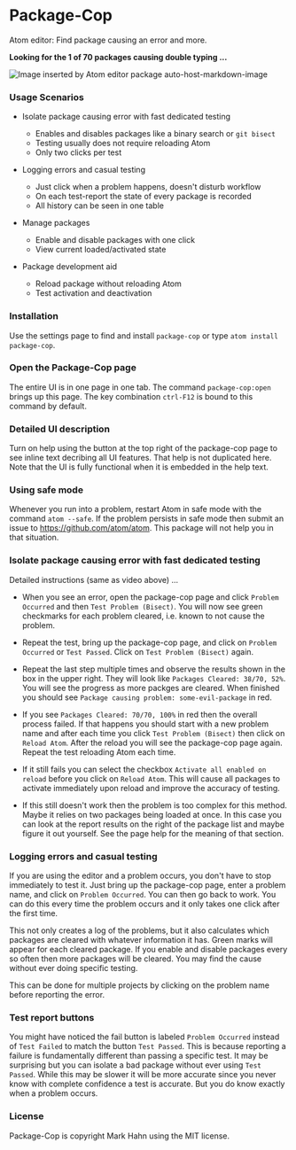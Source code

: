 # Package-Cop

Atom editor: Find package causing an error and more.

**Looking for the 1 of 70 packages causing double typing ...**

![Image inserted by Atom editor package auto-host-markdown-image](http://i.imgur.com/BqmnoUb.gif)

### Usage Scenarios

- Isolate package causing error with fast dedicated testing
  - Enables and disables packages like a binary search or `git bisect`
  - Testing usually does not require reloading Atom
  - Only two clicks per test
  
- Logging errors and casual testing
  - Just click when a problem happens, doesn't disturb workflow
  - On each test-report the state of every package is recorded
  - All history can be seen in one table

- Manage packages
  - Enable and disable packages with one click
  - View current loaded/activated state
  
- Package development aid
  - Reload package without reloading Atom
  - Test activation and deactivation

### Installation

Use the settings page to find and install `package-cop` or type `atom install package-cop`.

### Open the Package-Cop page

The entire UI is in one page in one tab. The command `package-cop:open` brings up this page.  The key combination `ctrl-F12` is bound to this command by default.

### Detailed UI description

Turn on help using the button at the top right of the package-cop page to see inline text decribing all UI features. That help is not duplicated here.  Note that the UI is fully functional when it is embedded in the help text.

### Using safe mode

Whenever you run into a problem, restart Atom in safe mode with the command `atom --safe`.  If the problem persists in safe mode then submit an issue to https://github.com/atom/atom.    This package will not help you in that situation.
  
### Isolate package causing error with fast dedicated testing

Detailed instructions (same as video above) ...

- When you see an error, open the package-cop page and click `Problem Occurred` and then `Test Problem (Bisect)`.  You will now see green checkmarks for each problem cleared, i.e. known to not cause the problem.

- Repeat the test, bring up the package-cop page, and click on `Problem Occurred` or `Test Passed`.  Click on `Test Problem (Bisect)` again.

- Repeat the last step multiple times and observe the results shown in the box in the upper right.  They will look like `Packages Cleared: 38/70, 52%`. You will see the progress as more packges are cleared.  When finished you should see `Package causing problem: some-evil-package` in red.  

- If you see `Packages Cleared: 70/70, 100%` in red then the overall process failed. If that happens you should start with a new problem name and after each time you click `Test Problem (Bisect)` then click on `Reload Atom`.  After the reload you will see the package-cop page again.  Repeat the test reloading Atom each time.

- If it still fails you can select the checkbox `Activate all enabled on reload` before you click on `Reload Atom`.  This will cause all packages to activate immediately upon reload and improve the accuracy of testing.

- If this still doesn't work then the problem is too complex for this method.  Maybe it relies on two packages being loaded at once.  In this case you can look at the report results on the right of the package list and maybe figure it out yourself.  See the page help for the meaning of that section.

### Logging errors and casual testing

If you are using the editor and a problem occurs, you don't have to stop immediately to test it.  Just bring up the package-cop page, enter a problem name, and click on `Problem Occurred`.  You can then go back to work.  You can do this every time the problem occurs and it only takes one click after the first time.

This not only creates a log of the problems, but it also calculates which packages are cleared with whatever information it has.  Green marks will appear for each cleared package.  If you enable and disable packages every so often then more packages will be cleared.  You may find the cause without ever doing specific testing.

This can be done for multiple projects by clicking on the problem name before reporting the error.

### Test report buttons

You might have noticed the fail button is labeled `Problem Occurred` instead of `Test Failed` to match the button `Test Passed`.  This is because reporting a failure is fundamentally different than passing a specific test.  It may be surprising but you can isolate a bad package without ever using `Test Passed`.  While this may be slower it will be more accurate since you never know with complete confidence a test is accurate.  But you do know exactly when a problem occurs.

### License

Package-Cop is copyright Mark Hahn using the MIT license.

